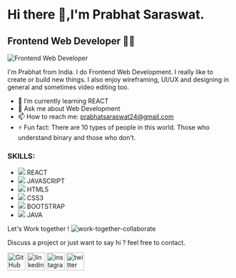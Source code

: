 # Hi there 👋,I'm Prabhat Saraswat.
## Frontend Web Developer 👨‍💻
![Frontend Web Developer](https://pbs.twimg.com/profile_banners/851454733365772289/1642696623/600x200 )

I'm Prabhat from India. I do Frontend Web Development.
I really like to create or build new things. I also enjoy wireframing, UI/UX and designing in general and sometimes video editing too.

- 🌱 I’m currently learning REACT  
- 💬 Ask me about Web Development  
- 📫 How to reach me: prabhatsaraswat24@gmail.com 
- ⚡ Fun fact: There are 10 types of people in this world. Those who understand binary and those who don’t. 

### SKILLS:
*  <img src="https://img.icons8.com/external-tal-revivo-color-tal-revivo/24/000000/external-react-a-javascript-library-for-building-user-interfaces-logo-color-tal-revivo.png"/>  REACT
* <img src="https://img.icons8.com/color/24/000000/javascript--v1.png"/>  JAVASCRIPT
* <img src="https://img.icons8.com/color/24/000000/html-5--v1.png"/>  HTML5
* <img src="https://img.icons8.com/color/24/000000/css3.png"/>  CSS3
* <img src="https://img.icons8.com/color/24/000000/bootstrap.png"/>  BOOTSTRAP
* <img src="https://img.icons8.com/color/24/000000/java-coffee-cup-logo--v1.png"/>  JAVA


Let's Work together !
![work-together-collaborate](https://user-images.githubusercontent.com/71027441/150751558-3b41a967-dcea-4b2b-aaa8-8e8a628041d9.gif)



Discuss a project or just want to say hi ? feel free to contact.
<!-- Links -->


[<img src='https://img.icons8.com/fluency/48/000000/github.png' alt='GitHub' height='40'>](https://github.com/prabhat1001) 
[<img src='https://img.icons8.com/fluency/48/000000/linkedin.png' alt='linkedin' height='40'>](https://www.linkedin.com/in/prabhatkumarsaraswat/) 
[<img src='https://img.icons8.com/fluency/48/000000/instagram-new.png' alt='instagram' height='40'>](https://www.instagram.com/https://www.instagram.com/saraswat__prabhat//)
[<img src='https://img.icons8.com/color/48/000000/twitter-circled--v1.png' alt='twitter' height='40'>](https://twitter.com/https://twitter.com/PrabhatSar10)  





<!-- [![Anurag's GitHub stats](https://github-readme-stats.vercel.app/api?username=prabhat1001)](https://github.com/anuraghazra/github-readme-stats) -->



























<!--
**prabhat1001/prabhat1001** is a ✨ _special_ ✨ repository because its `README.md` (this file) appears on your GitHub profile.

Here are some ideas to get you started:

- 🔭 I’m currently working on ...
- 🌱 I’m currently learning ...
- 👯 I’m looking to collaborate on ...
- 🤔 I’m looking for help with ...
- 💬 Ask me about ...
- 📫 How to reach me: ...
- 😄 Pronouns: ...
- ⚡ Fun fact: ...
-->


